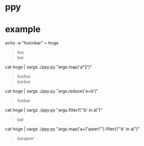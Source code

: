 # ppy

# example
echo -e "foo\nbar" > hoge
>foo<br>
>bar

cat hoge | xargs ./ppy.py "args.map('a*2')"
>foofoo</br>
>barbar

cat hoge | xargs ./ppy.py "args.reduce('a+b')"
>foobar

cat hoge | xargs ./ppy.py "args.filter(\\"'b' in a\\")"
>bar

cat hoge | xargs ./ppy.py "args.map('a+\\"qwer\\"').filter(\\"'b' in a\\")"
>barqwer
